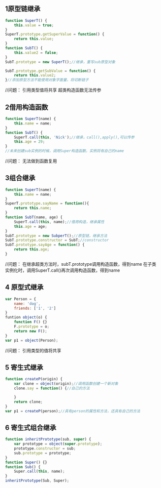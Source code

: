 ## 1原型链继承
```js
function SuperT() {
    this.value = true;
}
SuperT.prototype.getSuperValue = function() {
    return this.value;
}
function SubT() {
    this.value2 = false;
}
SubT.prototype = new SuperT();//继承，重写sub原型对象

SubT.prototype.getSubValue = function() {
    return this.value2;
}//添加原型方法不能使用对象字面量，将切断链子
```

//问题：
引用类型值将共享
超类构造函数无法传参

## 2借用构造函数
```js
function SuperT(name) {
    this.name = name;
}
function SubT() {
    SuperT.call(this, 'Nick');//继承，call(),apply(),可以传参
    this.age = 29;
}
//未来创建sub实例的时候，调用Super构造函数，实例将有自己的name
```

//问题：
无法做到函数复用

## 3组合继承
```js
function SuperT(name) {
    this.name = name;
}
SuperT.prototype.sayName = function(){
    return this.name;
}
function SubT(name, age) {
    SuperT.call(this, name);//借用构造，继承属性
    this.age = age;
}
SubT.prototype = new SubperT();//原型链，继承方法
SubT.prototype.constructor = SubT;//constructor
SubT.prototype.sayAge = function() {
    return this.age;
}
```
//问题：
在继承超类方法时，subT.prototype调用构造函数，得到name
在子类实例化时，调用SuperT.call()再次调用构造函数，得到name

## 4 原型式继承
```js
var Person = {
    name: 'dog',
    friends: ['1', '2']
}
funtion object(o) {
    function F() {}
    F.prototype = o;
    return new F();
}
var p1 = object(Person);
```
//问题：
引用类型的值将共享

## 5 寄生式继承
```js
function createP(origin) {
    var clone = object(origin);//调用函数创建一个新对象
    clone.say = function() {//自己的方法

    }
    return clone;
}
var p1 = createP(person);//具有person的属性和方法，还具有自己的方法
```

## 6 寄生式组合继承
```js
function inheritPrototype(sub, super) {
    var prototype = object(super.prototype);
    prototype.constructor = sub;
    sub.prototype = prototype;
}
function Super() {}
function Sub() {
    Super.call(this, name);
}
inheritPrototype(Sub, Super);
```
